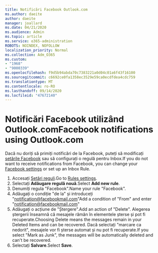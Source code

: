 ```yaml
---
title: Notificări Facebook Outlook.com
ms.author: daeite
author: daeite
manager: joallard
ms.date: 04/21/2020
ms.audience: Admin
ms.topic: article
ms.service: o365-administration
ROBOTS: NOINDEX, NOFOLLOW
localization_priority: Normal
ms.collection: Adm_O365
ms.custom:
- "1968"
- "9000339"
ms.openlocfilehash: f9d5b94abda70c7383221a0d04c01a6f43f16100
ms.sourcegitcommit: c6692ce0fa1358ec3529e59ca0ecdfdea4cdc759
ms.translationtype: MT
ms.contentlocale: ro-RO
ms.lasthandoff: 09/14/2020
ms.locfileid: "47672140"
---
```

# <a name="facebook-notifications-using-outlookcom"></a><span data-ttu-id="bff2d-102">Notificări Facebook utilizând Outlook.com</span><span class="sxs-lookup"><span data-stu-id="bff2d-102">Facebook notifications using Outlook.com</span></span>

<span data-ttu-id="bff2d-103">Dacă nu doriți să primiți notificări de la Facebook, puteți să modificați [setările Facebook](https://aka.ms/facebook-notifications-settings) sau să configurați o regulă pentru Inbox.</span><span class="sxs-lookup"><span data-stu-id="bff2d-103">If you do not want to receive notifications from Facebook, you can change your [Facebook settings](https://aka.ms/facebook-notifications-settings) or set up an Inbox Rule.</span></span>

1. <span data-ttu-id="bff2d-104">Accesați [Setări reguli](https://outlook.live.com/mail/options/mail/rules/inboxRules).</span><span class="sxs-lookup"><span data-stu-id="bff2d-104">Go to [Rules settings](https://outlook.live.com/mail/options/mail/rules/inboxRules).</span></span>
1. <span data-ttu-id="bff2d-105">Selectați **Adăugare regulă nouă**.</span><span class="sxs-lookup"><span data-stu-id="bff2d-105">Select **Add new rule**.</span></span>
1. <span data-ttu-id="bff2d-106">Denumiți regula "Facebook".</span><span class="sxs-lookup"><span data-stu-id="bff2d-106">Name your rule "Facebook".</span></span>
1. <span data-ttu-id="bff2d-107">Adăugați o condiție "de la" și introduceți "notification@facebookmail.com"</span><span class="sxs-lookup"><span data-stu-id="bff2d-107">Add a condition of "From" and enter "notification@facebookmail.com"</span></span>
1. <span data-ttu-id="bff2d-108">Adăugați o acțiune de "Ștergere".</span><span class="sxs-lookup"><span data-stu-id="bff2d-108">Add an action of "Delete".</span></span> <span data-ttu-id="bff2d-109">Alegerea ștergerii înseamnă că mesajele rămân în elementele șterse și pot fi recuperate.</span><span class="sxs-lookup"><span data-stu-id="bff2d-109">Choosing Delete means the messages remain in your Deleted Items and can be recovered.</span></span> <span data-ttu-id="bff2d-110">Dacă selectați "marcare ca nedorit", mesajele vor fi șterse automat și nu pot fi recuperate.</span><span class="sxs-lookup"><span data-stu-id="bff2d-110">If you select "Mark as Junk", the messages will be automatically deleted and can't be recovered.</span></span>
1. <span data-ttu-id="bff2d-111">Selectați **Salvare**.</span><span class="sxs-lookup"><span data-stu-id="bff2d-111">Select **Save**.</span></span>